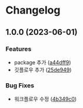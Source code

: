 # Changelog

## 1.0.0 (2023-06-01)


### Features

* package 추가 ([a44dff9](https://github.com/hokim2407/test-standdard-version/commit/a44dff9e37d3776fc724f2c531b0d66833c52849))
* 깃플로우 추가 ([25de949](https://github.com/hokim2407/test-standdard-version/commit/25de9497357d27554940ef4a67defdc6aa3c3fa4))


### Bug Fixes

* 워크플로우 수정 ([4b349c0](https://github.com/hokim2407/test-standdard-version/commit/4b349c0e861a0e7073e7cd435087184c34e1c50d))
